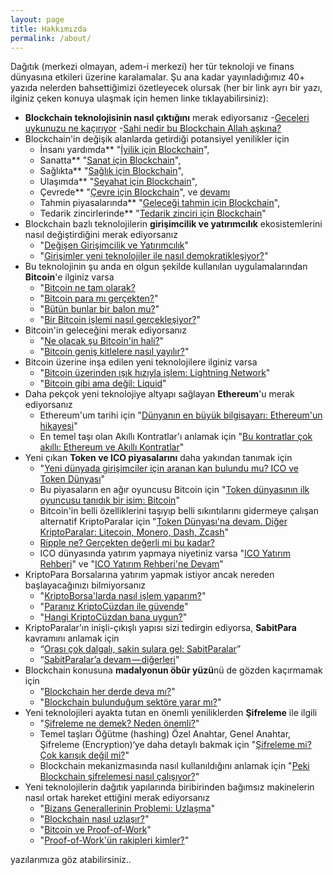 ```yaml
---
layout: page
title: Hakkımızda
permalink: /about/
---
```


Dağıtık (merkezi olmayan, adem-i merkezi) her tür teknoloji ve finans dünyasına etkileri üzerine karalamalar. Şu ana kadar yayınladığımız 40+ yazıda nelerden bahsettiğimizi özetleyecek olursak (her bir link ayrı bir yazı, ilginiz çeken konuya ulaşmak için hemen linke tıklayabilirsiniz): 

- **Blockchain teknolojisinin nasıl çıktığını** merak ediyorsanız 
  -[Geceleri uykunuzu ne kaçırıyor](https://ademimerkezi.com/genel/2018/03/01/Geceleri-uykunuzu-ne-kaciriyor.html)
  -[Sahi nedir bu Blockchain Allah aşkına?](https://ademimerkezi.com/genel/2018/03/02/Sahi-nedir-bu-blockchain-allah-askina.html) 
- Blockchain'in değişik alanlarda getirdiği potansiyel yenilikler için
  - İnsanı yardımda** "[İyilik için Blockchain](https://ademimerkezi.com/genel/2018/03/29/Iyilik-icin-blockchain.html)", 
  - Sanatta** "[Sanat için Blockchain](https://ademimerkezi.com/genel/2018/03/29/Iyilik-icin-blockchain.html)", 
  - Sağlıkta** "[Sağlık için Blockchain](https://ademimerkezi.com/genel/2018/04/17/saglik-icin-blockchain.html)", 
  - Ulaşımda** "[Seyahat için Blockchain](https://ademimerkezi.com/genel/2018/07/06/seyahat-icin-blockchain.html)", 
  - Çevrede** "[Çevre için Blockchain](https://ademimerkezi.com/genel/2018/11/16/cevre-icin-blockhain.html)", ve [devamı](https://ademimerkezi.com/genel/2018/11/17/cevre-icin-blockchaine-devam.html) 
  - Tahmin piyasalarında** "[Geleceği tahmin için Blockchain](https://ademimerkezi.com/genel/2018/07/13/gelecegi-tahmin-icin-blockchain.html)", 
  - Tedarik zincirlerinde** "[Tedarik zinciri için Blockchain](https://ademimerkezi.com/genel/2018/08/17/tedarik-zinciri-icin-blockchain.html)"
- Blockchain bazlı teknolojilerin **girişimcilik ve yatırımcılık** ekosistemlerini nasıl değiştirdiğini merak ediyorsanız
  - "[Değişen Girişimcilik ve Yatırımcılık](https://ademimerkezi.com/genel/2018/05/17/degisen-girisimcilik-ve-yatirimcilik.html)"
  - "[Girişimler yeni teknolojiler ile nasıl demokratikleşiyor?](https://ademimerkezi.com/genel/2018/05/21/girisimler-yeni-teknolijler-ile-nasil-demokratiklesiyor.html)"
- Bu teknolojinin şu anda en olgun şekilde kullanılan uygulamalarından **Bitcoin**'e ilginiz varsa
  - "[Bitcoin ne tam olarak?](https//ademimerkezi.com/genel/2018/03/13/Bitcoin-ne-tam-olarak.html)
  - "[Bitcoin para mı gerçekten?](https://ademimerkezi.com/genel/2018/03/22/Bitcoin-para-mi-gercekten.html)"
  - "[Bütün bunlar bir balon mu?](https://ademimerkezi.com/genel/2018/03/05/Butun-bunlar-bir-balon-mu.html)"
  - "[Bir Bitcoin işlemi nasıl gerçekleşiyor?](https://ademimerkezi.com/genel/2018/11/30/bitcoin-islemi-nasil-gerceklesiyor.html)"
- Bitcoin'in geleceğini merak ediyorsanız 
  - "[Ne olacak şu Bitcoin'in hali?](https://ademimerkezi.com/genel/2018/12/07/ne-olacak-su-bitcoinin-hali.html)"
  - "[Bitcoin geniş kitlelere nasıl yayılır?](https://ademimerkezi.com/genel/2018/12/14/Bitcoin-genis-kitlelere-nasil-yayilir.html)"
- Bitcoin üzerine inşa edilen yeni teknolojilere ilginiz varsa 
  - "[Bitcoin üzerinden ışık hızıyla işlem: Lightning Network](https://ademimerkezi.com/genel/2018/12/20/bitcoin-uzerinde-isik-hiziyla-islem-Lightning-network.html)"
  - "[Bitcoin gibi ama değil: Liquid](https://ademimerkezi.com/genel/2018/12/26/Bitcoin-gibi-ama-degil-Liquid.html)"
- Daha pekçok yeni teknolojiye altyapı sağlayan **Ethereum**'u merak ediyorsanız
  - Ethereum'um tarihi için "[Dünyanın en büyük bilgisayarı: Ethereum'un hikayesi](https://ademimerkezi.com/genel/2018/06/14/dunyanin-en-buyuk-bilgisayari-ethereumun-hikayesi.html)"
  - En temel taşı olan Akıllı Kontratlar'ı anlamak için "[Bu kontratlar çok akıllı: Ethereum ve Akıllı Kontratlar](https://ademimerkezi.com/genel/2018/06/29/bu-kontratlar-cok-akilli-ethereum-ve-akilli-kontratlar.html)" 
- Yeni çıkan **Token ve ICO piyasalarını** daha yakından tanımak için 
  - "[Yeni dünyada girişimciler için aranan kan bulundu mu? ICO ve Token Dünyası](https://ademimerkezi.com/genel/2018/05/25/ico-ve-token-dunyasi.html)"
  - Bu piyasaların en ağır oyuncusu Bitcoin için "[Token dünyasının ilk oyuncusu tanıdık bir isim: Bitcoin](https://ademimerkezi.com/genel/2018/06/01/token-dunyasinin-ilk-oyuncusu-tanidik-bir-isim-bitcoin.html)"
  - Bitcoin'in belli özelliklerini taşıyıp belli sıkıntılarını gidermeye çalışan alternatif KriptoParalar için "[Token Dünyası'na devam. Diğer KriptoParalar: Litecoin, Monero, Dash, Zcash](https://ademimerkezi.com/genel/2018/06/07/token-dunyasina-devam-diger-kriptopalar-litecoin-monero-dash-zcash.html)"
  - [Ripple ne? Gerçekten değerli mi bu kadar?](https://ademimerkezi.com/genel/2018/09/28/ripple-ne-gercekten-degerli-mi-bu-kadar.html)
  - ICO dünyasında yatırım yapmaya niyetiniz varsa "[ICO Yatırım Rehberi](https://ademimerkezi.com/genel/2018/09/14/ico-yatirim-rehberi.html)" ve "[ICO Yatırım Rehberi'ne Devam](https://ademimerkezi.com/genel/2018/09/21/ico-yatirim-rehberine-devam.html)"
- KriptoPara Borsalarına yatırım yapmak istiyor ancak nereden başlayacağınızı bilmiyorsanız 
  - "[KriptoBorsa'larda nasıl işlem yaparım?](https://ademimerkezi.com/genel/2018/10/04/kriptoborsalarda-nasil-islem-yaparim.html)"
  - "[Paranız KriptoCüzdan ile güvende](https://ademimerkezi.com/genel/2018/10/11/KriptoParaniz-KriptoCuzdan-ile-guvende.html)" 
  - "[Hangi KriptoCüzdan bana uygun?](https://ademimerkezi.com/genel/2018/10/12/Hangi-KriptoCuzdan-bana-uygun.html)"
- KriptoParalar’ın inişli-çıkışlı yapısı sizi tedirgin ediyorsa, **SabitPara** kavramını anlamak için 
  - “[Orası çok dalgalı, sakin sulara gel: SabitParalar](https://ademimerkezi.com/genel/2018/07/20/Orasi-cok-dalgali-sakin-sulara-gel-sabitparalar.html)”
  - “[SabitParalar’a devam — diğerleri](https://ademimerkezi.com/genel/2018/07/27/sabitparalara-devam-digerleri.html)”
- Blockchain konusuna **madalyonun öbür yüzü**nü de gözden kaçırmamak için 
  - "[Blockchain her derde deva mı?](https://ademimerkezi.com/genel/2018/08/03/blockchain-her-derde-deva-mi.html)"
  - "[Blockchain bulunduğum sektöre yarar mı?](https://ademimerkezi.com/genel/2018/08/10/Blockchain-bulundugum-sektore-yarar-mi.html)"
- Yeni teknolojileri ayakta tutan en önemli yeniliklerden **Şifreleme** ile ilgili
  - "[Şifreleme ne demek? Neden önemli?](https://ademimerkezi.com/genel/2018/04/25/sifreleme-ne-demek-neden-onemli.html)"
  - Temel taşları Öğütme (hashing) Özel Anahtar, Genel Anahtar, Şifreleme (Encryption)‘ye daha detaylı bakmak için "[Şifreleme mi? Çok karışık değil mi?](https://ademimerkezi.com/genel/2018/04/26/sifreleme-mi-cok-karisik-degil-mi.html)"
  - Blockchain mekanizmasında nasıl kullanıldığını anlamak için "[Peki Blockchain şifrelemesi nasıl çalışıyor?](https://ademimerkezi.com/genel/2018/05/08/Peki-Blockchain-sifrelemesi-nasil-calisiyor.html)" 
- Yeni teknolojilerin dağıtık yapılarında biribirinden bağımsız makinelerin nasıl ortak hareket ettiğini merak ediyorsanız
  - "[Bizans Generallerinin Problemi: Uzlaşma](https://ademimerkezi.com/genel/2018/08/31/bizans-generalinin-problemi-uzla%C5%9Fmak.html)"
  - "[Blockchain nasıl uzlaşır?](https://ademimerkezi.com/genel/2018/09/07/Peki-blockchain-nasil-uzlasir.html)"
  - "[Bitcoin ve Proof-of-Work](https://ademimerkezi.com/genel/2018/11/01/Bitcoin-uzlasmasi-proof-of-work.html)"
  - "[Proof-of-Work'ün rakipleri kimler?](https://ademimerkezi.com/genel/2018/11/01/Proof-of-Workun-rakipleri-kimler.html)" 

yazılarımıza göz atabilirsiniz.. 
